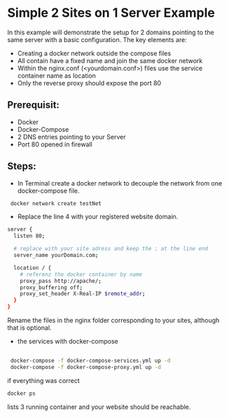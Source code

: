 # Simple 2 Sites on 1 Server Example

In this example will demonstrate the setup for 2 domains pointing to the same server with a basic configuration. The key elements are:
* Creating a docker network outside the compose files
* All contain have a fixed name and join the same docker network
* Within the nginx.conf (<yourdomain.conf>) files use the service container name as location
* Only the reverse proxy should expose the port 80


## Prerequisit:

- Docker
- Docker-Compose
- 2 DNS entries pointing to your Server
- Port 80 opened in firewall

## Steps:

* In Terminal create a docker network to decouple the network from one docker-compose file.

``` bash
 docker network create testNet
```

* Replace the line 4 with your registered website domain.
```sh
server {
  listen 80;

  # replace with your site adress and keep the ; at the line end
  server_name yourDomain.com;

  location / {
    # referenz the docker container by name
    proxy_pass http://apache/;
    proxy_buffering off;
    proxy_set_header X-Real-IP $remote_addr;
  }
}
```

Rename the files in the nginx folder corresponding to your sites, although that is optional.

*  the services with docker-compose

``` bash
 
 docker-compose -f docker-compose-services.yml up -d
 docker-compose -f docker-compose-proxy.yml up -d
```

if everything was correct 
``` bash
docker ps 
```
lists 3 running container and your website should be reachable.